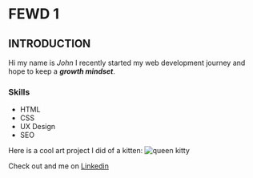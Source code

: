 # FEWD 1 

## INTRODUCTION
Hi my name is *John* I recently started my web development journey and hope to keep a _**growth mindset**_. 

### Skills

* HTML
* CSS
* UX Design
* SEO

Here is a cool art project I did of a kitten:
![queen kitty](0ddd0)

Check out and me on [Linkedin](https://www.linkedin.com/in/john-a-sandoval)
